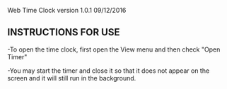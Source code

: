 Web Time Clock version 1.0.1 09/12/2016

INSTRUCTIONS FOR USE
--------------------

-To open the time clock, first open the View menu and then check "Open Timer"

-You may start the timer and close it so that it does not appear on the screen and it will still run in the background.

